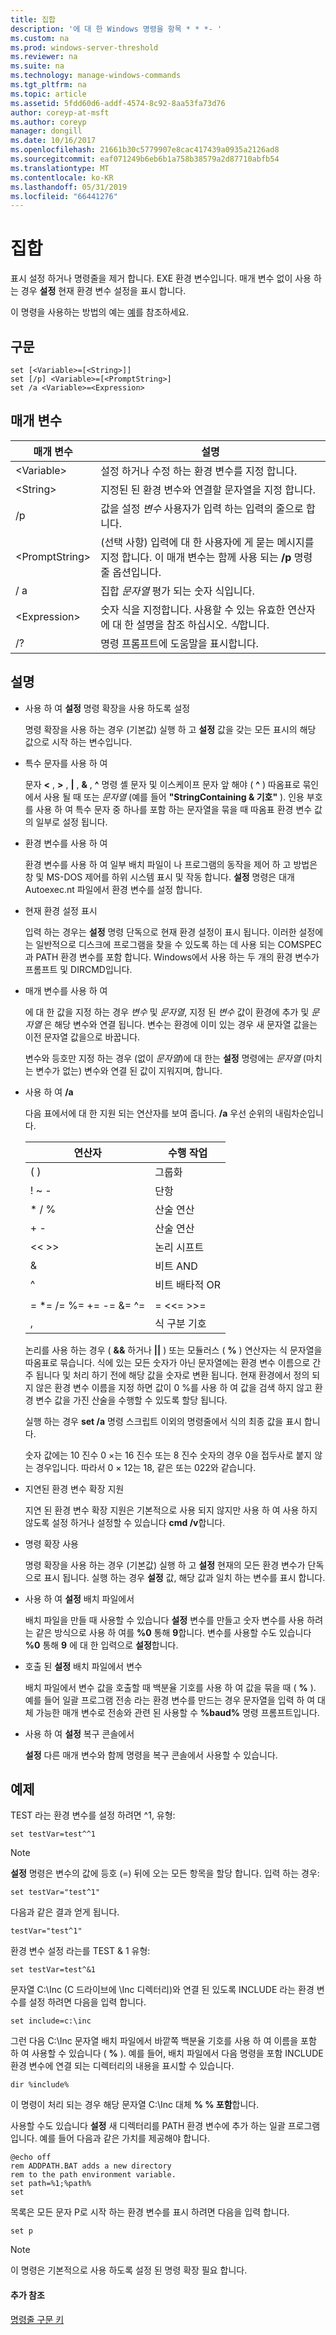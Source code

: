 ```yaml
---
title: 집합
description: '에 대 한 Windows 명령을 항목 * * *- '
ms.custom: na
ms.prod: windows-server-threshold
ms.reviewer: na
ms.suite: na
ms.technology: manage-windows-commands
ms.tgt_pltfrm: na
ms.topic: article
ms.assetid: 5fdd60d6-addf-4574-8c92-8aa53fa73d76
author: coreyp-at-msft
ms.author: coreyp
manager: dongill
ms.date: 10/16/2017
ms.openlocfilehash: 21661b30c5779907e8cac417439a0935a2126ad8
ms.sourcegitcommit: eaf071249b6eb6b1a758b38579a2d87710abfb54
ms.translationtype: MT
ms.contentlocale: ko-KR
ms.lasthandoff: 05/31/2019
ms.locfileid: "66441276"
---
```

# <a name="set"></a>집합



표시 설정 하거나 명령줄을 제거 합니다. EXE 환경 변수입니다. 매개 변수 없이 사용 하는 경우 **설정** 현재 환경 변수 설정을 표시 합니다.

이 명령을 사용하는 방법의 예는 [예](#BKMK_examples)를 참조하세요.

## <a name="syntax"></a>구문

```
set [<Variable>=[<String>]]
set [/p] <Variable>=[<PromptString>]
set /a <Variable>=<Expression>
```

## <a name="parameters"></a>매개 변수

|매개 변수|설명|
|---------|-----------|
|\<Variable>|설정 하거나 수정 하는 환경 변수를 지정 합니다.|
|\<String>|지정된 된 환경 변수와 연결할 문자열을 지정 합니다.|
|/p|값을 설정 *변수* 사용자가 입력 하는 입력의 줄으로 합니다.|
|\<PromptString>|(선택 사항) 입력에 대 한 사용자에 게 묻는 메시지를 지정 합니다. 이 매개 변수는 함께 사용 되는 **/p** 명령줄 옵션입니다.|
|/ a|집합 *문자열* 평가 되는 숫자 식입니다.|
|\<Expression>|숫자 식을 지정합니다. 사용할 수 있는 유효한 연산자에 대 한 설명을 참조 하십시오. *식*합니다.|
|/?|명령 프롬프트에 도움말을 표시합니다.|

## <a name="remarks"></a>설명

- 사용 하 여 **설정** 명령 확장을 사용 하도록 설정

  명령 확장을 사용 하는 경우 (기본값) 실행 하 고 **설정** 값을 갖는 모든 표시의 해당 값으로 시작 하는 변수입니다.
- 특수 문자를 사용 하 여

  문자 **<** , **>** , **|** , **&** , **^** 명령 셸 문자 및 이스케이프 문자 앞 해야 ( **^** ) 따옴표로 묶인에서 사용 될 때 또는 *문자열* (예를 들어 **"StringContaining & 기호"** ). 인용 부호를 사용 하 여 특수 문자 중 하나를 포함 하는 문자열을 묶을 때 따옴표 환경 변수 값의 일부로 설정 됩니다.
- 환경 변수를 사용 하 여

  환경 변수를 사용 하 여 일부 배치 파일이 나 프로그램의 동작을 제어 하 고 방법은 창 및 MS-DOS 제어를 하위 시스템 표시 및 작동 합니다. **설정** 명령은 대개 Autoexec.nt 파일에서 환경 변수를 설정 합니다.
- 현재 환경 설정 표시

  입력 하는 경우는 **설정** 명령 단독으로 현재 환경 설정이 표시 됩니다. 이러한 설정에는 일반적으로 디스크에 프로그램을 찾을 수 있도록 하는 데 사용 되는 COMSPEC과 PATH 환경 변수를 포함 합니다. Windows에서 사용 하는 두 개의 환경 변수가 프롬프트 및 DIRCMD입니다.
- 매개 변수를 사용 하 여

  에 대 한 값을 지정 하는 경우 *변수* 및 *문자열*, 지정 된 *변수* 값이 환경에 추가 및 *문자열* 은 해당 변수와 연결 됩니다. 변수는 환경에 이미 있는 경우 새 문자열 값을는 이전 문자열 값을으로 바꿉니다.

  변수와 등호만 지정 하는 경우 (없이 *문자열*)에 대 한는 **설정** 명령에는 *문자열* (마치는 변수가 없는) 변수와 연결 된 값이 지워지며, 합니다.
- 사용 하 여 **/a**

  다음 표에서에 대 한 지원 되는 연산자를 보여 줍니다. **/a** 우선 순위의 내림차순입니다.  

  |        연산자         | 수행 작업  |
  |-------------------------|----------------------|
  |           ( )           |       그룹화       |
  |          ! ~ -          |        단항         |
  |         \* / %          |      산술 연산      |
  |           + -           |      산술 연산      |
  |          << >>          |    논리 시프트     |
  |            &            |     비트 AND      |
  |            ^            | 비트 배타적 OR |
  |                         |                      |
  | = \*= /= %= += -= &= ^= |      = <<= >>=       |
  |            ,            | 식 구분 기호 |

  논리를 사용 하는 경우 ( **&&** 하거나 **||** ) 또는 모듈러스 ( **%** ) 연산자는 식 문자열을 따옴표로 묶습니다. 식에 있는 모든 숫자가 아닌 문자열에는 환경 변수 이름으로 간주 됩니다 및 처리 하기 전에 해당 값을 숫자로 변환 됩니다. 현재 환경에서 정의 되지 않은 환경 변수 이름을 지정 하면 값이 0 %를 사용 하 여 값을 검색 하지 않고 환경 변수 값을 가진 산술을 수행할 수 있도록 할당 됩니다.

  실행 하는 경우 **set /a** 명령 스크립트 이외의 명령줄에서 식의 최종 값을 표시 합니다.

  숫자 값에는 10 진수 0 ×는 16 진수 또는 8 진수 숫자의 경우 0을 접두사로 붙지 않는 경우입니다. 따라서 0 × 12는 18, 같은 또는 022와 같습니다.
- 지연된 환경 변수 확장 지원

  지연 된 환경 변수 확장 지원은 기본적으로 사용 되지 않지만 사용 하 여 사용 하지 않도록 설정 하거나 설정할 수 있습니다 **cmd /v**합니다.
- 명령 확장 사용

  명령 확장을 사용 하는 경우 (기본값) 실행 하 고 **설정** 현재의 모든 환경 변수가 단독으로 표시 됩니다. 실행 하는 경우 **설정** 값, 해당 값과 일치 하는 변수를 표시 합니다.
- 사용 하 여 **설정** 배치 파일에서

  배치 파일을 만들 때 사용할 수 있습니다 **설정** 변수를 만들고 숫자 변수를 사용 하려는 같은 방식으로 사용 하 여를 **%0** 통해 **9**합니다. 변수를 사용할 수도 있습니다 **%0** 통해 **9** 에 대 한 입력으로 **설정**합니다.
- 호출 된 **설정** 배치 파일에서 변수

  배치 파일에서 변수 값을 호출할 때 백분율 기호를 사용 하 여 값을 묶을 때 ( **%** ). 예를 들어 일괄 프로그램 전송 라는 환경 변수를 만드는 경우 문자열을 입력 하 여 대체 가능한 매개 변수로 전송와 관련 된 사용할 수 **%baud%** 명령 프롬프트입니다.
- 사용 하 여 **설정** 복구 콘솔에서

  **설정** 다른 매개 변수와 함께 명령을 복구 콘솔에서 사용할 수 있습니다.

## <a name="BKMK_examples"></a>예제

TEST 라는 환경 변수를 설정 하려면 ^1, 유형:
```
set testVar=test^^1
```

> [!NOTE]
> **설정** 명령은 변수의 값에 등호 (=) 뒤에 오는 모든 항목을 할당 합니다. 입력 하는 경우:
> ```
> set testVar="test^1"
> ```
> 다음과 같은 결과 얻게 됩니다.
> ```
> testVar="test^1"
> ```
> 환경 변수 설정 라는를 TEST & 1 유형:
> ```
> set testVar=test^&1
> ```
> 문자열 C:\Inc (C 드라이브에 \Inc 디렉터리)와 연결 된 있도록 INCLUDE 라는 환경 변수를 설정 하려면 다음을 입력 합니다.
> ```
> set include=c:\inc
> ```
> 그런 다음 C:\Inc 문자열 배치 파일에서 바깥쪽 백분율 기호를 사용 하 여 이름을 포함 하 여 사용할 수 있습니다 ( **%** ). 예를 들어, 배치 파일에서 다음 명령을 포함 INCLUDE 환경 변수에 연결 되는 디렉터리의 내용을 표시할 수 있습니다.
> ```
> dir %include%
> ```
> 이 명령이 처리 되는 경우 해당 문자열 C:\Inc 대체 **% % 포함**합니다.

사용할 수도 있습니다 **설정** 새 디렉터리를 PATH 환경 변수에 추가 하는 일괄 프로그램입니다. 예를 들어 다음과 같은 가치를 제공해야 합니다.
```
@echo off
rem ADDPATH.BAT adds a new directory
rem to the path environment variable.
set path=%1;%path%
set
```
목록은 모든 문자 P로 시작 하는 환경 변수를 표시 하려면 다음을 입력 합니다.
```
set p 
```

> [!NOTE]
> 이 명령은 기본적으로 사용 하도록 설정 된 명령 확장 필요 합니다.

#### <a name="additional-references"></a>추가 참조

[명령줄 구문 키](command-line-syntax-key.md)